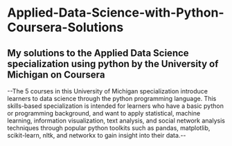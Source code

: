 # Applied-Data-Science-with-Python-Coursera-Solutions
My solutions to the Applied Data Science specialization using python by the University of Michigan on Coursera
------------------------------------------------------------------------------------
--The 5 courses in this University of Michigan specialization introduce learners to data science through the python programming language. This skills-based specialization is intended for learners who have a basic python or programming background, and want to apply statistical, machine learning, information visualization, text analysis, and social network analysis techniques through popular python toolkits such as pandas, matplotlib, scikit-learn, nltk, and networkx to gain insight into their data.--
